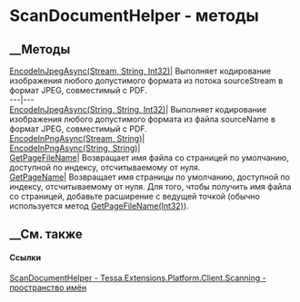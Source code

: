 # ScanDocumentHelper - методы
##  __Методы
[EncodeInJpegAsync(Stream, String,
Int32)](M_Tessa_Extensions_Platform_Client_Scanning_ScanDocumentHelper_EncodeInJpegAsync.htm)|
Выполняет кодирование изображения любого допустимого формата из потока
sourceStream в формат JPEG, совместимый с PDF.  
---|---  
[EncodeInJpegAsync(String, String,
Int32)](M_Tessa_Extensions_Platform_Client_Scanning_ScanDocumentHelper_EncodeInJpegAsync_1.htm)|
Выполняет кодирование изображения любого допустимого формата из файла
sourceName в формат JPEG, совместимый с PDF.  
[EncodeInPngAsync(Stream,
String)](M_Tessa_Extensions_Platform_Client_Scanning_ScanDocumentHelper_EncodeInPngAsync.htm)|  
[EncodeInPngAsync(String,
String)](M_Tessa_Extensions_Platform_Client_Scanning_ScanDocumentHelper_EncodeInPngAsync_1.htm)|  
[GetPageFileName](M_Tessa_Extensions_Platform_Client_Scanning_ScanDocumentHelper_GetPageFileName.htm)|
Возвращает имя файла со страницей по умолчанию, доступной по индексу,
отсчитываемому от нуля.  
[GetPageName](M_Tessa_Extensions_Platform_Client_Scanning_ScanDocumentHelper_GetPageName.htm)|
Возвращает имя страницы по умолчанию, доступной по индексу, отсчитываемому от
нуля. Для того, чтобы получить имя файла со страницей, добавьте расширение с
ведущей точкой (обычно используется метод
[GetPageFileName(Int32)](M_Tessa_Extensions_Platform_Client_Scanning_ScanDocumentHelper_GetPageFileName.htm)).  
## __См. также
#### Ссылки
[ScanDocumentHelper -
](T_Tessa_Extensions_Platform_Client_Scanning_ScanDocumentHelper.htm)
[Tessa.Extensions.Platform.Client.Scanning - пространство
имён](N_Tessa_Extensions_Platform_Client_Scanning.htm)
